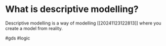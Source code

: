 # What is descriptive modelling? 
Descriptive modelling is a way of modelling [[20241123122813]] where you create a model from reality.

#gds #logic